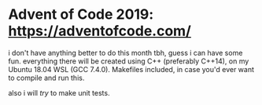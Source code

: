 # Advent of Code 2019: https://adventofcode.com/

i don't have anything better to do this month tbh, guess i can have some fun.
everything there will be created using C++ (preferably C++14), on my Ubuntu 18.04 WSL (GCC 7.4.0).
Makefiles included, in case you'd ever want to compile and run this.

also i will *try* to make unit tests.